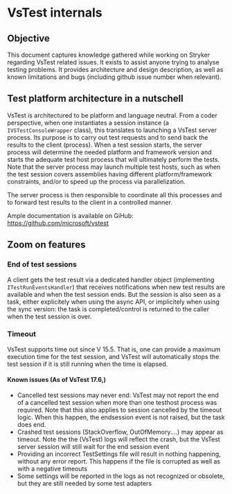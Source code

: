 # VsTest internals

## Objective
This document captures knowledge gathered while working on Stryker regarding VsTest related issues. It exists to assist anyone trying to analyse testing problems.
It provides architecture and design description, as well as known limitations and bugs (including github issue number when relevant).

## Test platform architecture in a nutschell
VsTest is architectured to be platform and language neutral. 
From a coder perspective, when one instantiates a session instance (a `IVSTestConsoleWrapper` class), 
this translates to launching a VsTest server process. Its purpose is to carry out test requests
and to send back the results to the client (process). 
When a test session starts, the server process will determine the needed platform
and framework version and starts the adequate test host process that will ultimately perform the tests.
Note that the server process may launch multiple test hosts, such as when the test session covers assemblies 
having different platform/framework constraints, and/or to speed up the process via parallelization.

The server process is then responsible to coordinate all this processes and to forward test results to the client
in a controlled manner.

Ample documentation is available on GiHub: https://github.com/microsoft/vstest

## Zoom on features

### End of test sessions
A client gets the test result via a dedicated handler object (implementing `ITestRunEventsHandler`) that receives notifications
when new test results are available and when the test session ends. 
But the session is also seen as a task, either explicitely when using the async API, or implicitely when using the sync version: the task
is completed/control is returned to the caller when the test session is over.


### Timeout
VsTest supports time out since V 15.5. That is, one can provide a maximum execution time for the test session, 
and VsTest will automatically stops the test session if it is still running when the time is elapsed.

#### Known issues (As of VsTest 17.6,)
- Cancelled test sessions may never end: VsTest may not report the end of a cancelled test session when more than one testhost process was required.
Note that this also applies to session cancelled by the timeout logic. When this happen, the endsession event is not raised, but the task does end.
- Crashed test sessions (StackOverflow, OutOfMemory....) may appear as timeout. Note the the (VsTest) logs will reflect the crash, but the VsTest server
session will still wait for the end session event
- Providing an incorrect TestSettings file will result in nothing happening, without any error report. This happens if the file is corrupted as well as with a negative timeouts
- Some settings will be reported in the logs as not recognized or obsolete, but they are still needed by some test adapters

